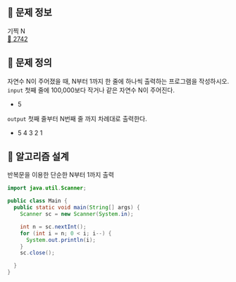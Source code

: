 ## 🌵 문제 정보
기찍 N <br>
[🚗 2742](https://www.acmicpc.net/problem/2742)

## 🌵 문제 정의
자연수 N이 주어졌을 때, N부터 1까지 한 줄에 하나씩 출력하는 프로그램을 작성하시오.
`input` 첫째 줄에 100,000보다 작거나 같은 자연수 N이 주어진다.<br>
- 5

`output` 첫째 줄부터 N번째 줄 까지 차례대로 출력한다.<br>
- 5
  4
  3
  2
  1

## 🌵 알고리즘 설계
반복문을 이용한 단순한 N부터 1까지 출력
```java
import java.util.Scanner;

public class Main {
  public static void main(String[] args) {
    Scanner sc = new Scanner(System.in);

    int n = sc.nextInt();
    for (int i = n; 0 < i; i--) {
      System.out.println(i);
    }
    sc.close();

  }
}
```